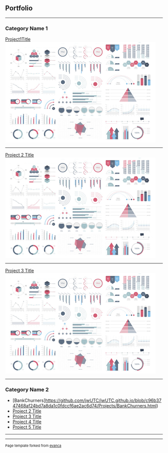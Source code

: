 ## Portfolio

---

### Category Name 1 

[Project1Title](/sample_page)
<img src="images/dummy_thumbnail.jpg?raw=true"/>

---
[Project 2 Title](/pdf/sample_presentation.pdf)
<img src="images/dummy_thumbnail.jpg?raw=true"/>

---
[Project 3 Title](/_projects/BankChurners.html)
<img src="images/dummy_thumbnail.jpg?raw=true"/>

---

### Category Name 2

- [BankChurners]https://github.com/jwUTC/jwUTC.github.io/blob/c96b3747468af24bd7a8da1c0fdccf6ae2ac6d74/Projects/BankChurners.html)
- [Project 2 Title](http://example.com/)
- [Project 3 Title](http://example.com/)
- [Project 4 Title](http://example.com/)
- [Project 5 Title](http://jwutc.github.io/_projects/BankChurners.html)

---




---
<p style="font-size:11px">Page template forked from <a href="https://github.com/evanca/quick-portfolio">evanca</a></p>
<!-- Remove above link if you don't want to attibute -->
